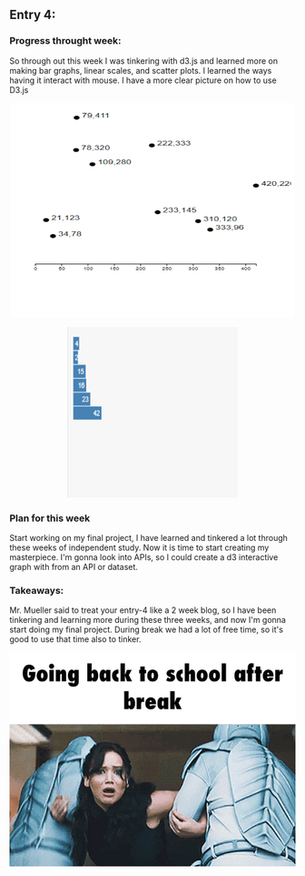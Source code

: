 ## Entry 4:

### Progress throught week:
So through out this week I was tinkering with d3.js and learned more on making bar graphs, linear scales, and scatter plots.
I learned the ways having it interact with mouse. I have a more clear picture on how to use D3.js
 <p align = "center">
  <img src = "scatterplot1.PNG" width="500" height="377">
</p>
 <p align = "center">
  <img src = "bargraph.PNG" width="300" height="300">
</p>

### Plan for this week
Start working on my final project, I have learned and tinkered a lot through these weeks of independent study. Now it is time to start creating my masterpiece. I'm gonna look into APIs, so I could create a d3 interactive graph with from an API or dataset. 

### Takeaways:
Mr. Mueller said to treat your entry-4 like a 2 week blog, so I have been tinkering and learning more during these three weeks, and now I'm gonna start doing my final project. During break we had a lot of free time, so it's good to use that time also to tinker.
 <p align = "center">
  <img src = "Welcome-Back-to-School.gif" width="700" height="377">
</p>